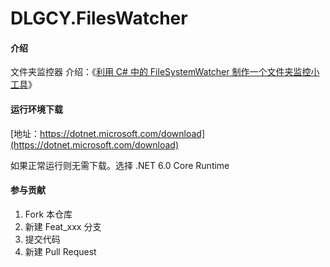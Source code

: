# DLGCY.FilesWatcher

#### 介绍

文件夹监控器
介绍：《[利用 C# 中的 FileSystemWatcher 制作一个文件夹监控小工具](http://dlgcy.com/files-watcher/)》

#### 运行环境下载

[地址：https://dotnet.microsoft.com/download](https://dotnet.microsoft.com/download)

如果正常运行则无需下载。选择 .NET 6.0 Core Runtime

#### 参与贡献

1.  Fork 本仓库
2.  新建 Feat_xxx 分支
3.  提交代码
4.  新建 Pull Request

